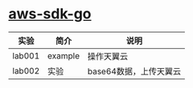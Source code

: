 # [aws-sdk-go](https://github.com/aws/aws-sdk-go)

|实验|简介|说明|
|---|---|---|
|lab001|example|操作天翼云 |
|lab002|实验|base64数据，上传天翼云|